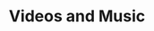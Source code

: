 ---
title: "Videos and Music"
excerpt: "[Nanjing Opera baiju Inheritor Huang Lingling](https://vimeo.com/884091741)[Suitacase ad package the world](https://vimeo.com/884151606)"
collection: portfolio
---